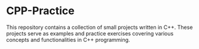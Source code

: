 # CPP-Practice
This repository contains a collection of small projects written in C++. These projects serve as examples and practice exercises covering various concepts and functionalities in C++ programming.
